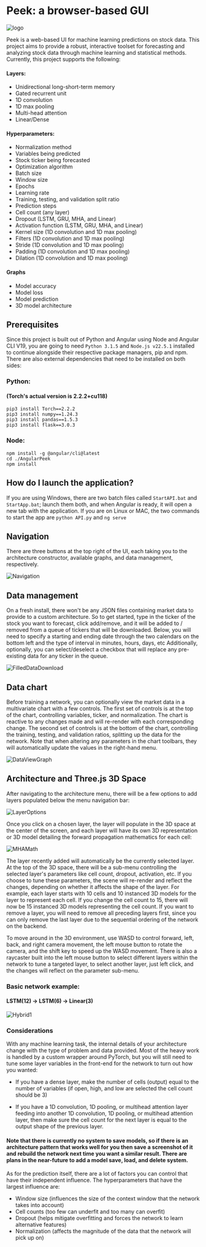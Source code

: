 # Peek: a browser-based GUI
![logo](public/favicon.ico)




Peek is a web-based UI for machine learning predictions on stock data. This project aims to provide a robust, interactive toolset for forecasting and analyzing stock data through machine learning and statistical methods. Currently, this project supports the following:




#### Layers:
- Unidirectional long-short-term memory
- Gated recurrent unit
- 1D convolution
- 1D max pooling
- Multi-head attention
- Linear/Dense

#### Hyperparameters:
- Normalization method
- Variables being predicted
- Stock ticker being forecasted
- Optimization algorithm
- Batch size
- Window size
- Epochs
- Learning rate
- Training, testing, and validation split ratio
- Prediction steps
- Cell count (any layer)
- Dropout (LSTM, GRU, MHA, and Linear)
- Activation function (LSTM, GRU, MHA, and Linear)
- Kernel size (1D convolution and 1D max pooling)
- Filters (1D convolution and 1D max pooling)
- Stride (1D convolution and 1D max pooling)
- Padding (1D convolution and 1D max pooling)
- Dilation (1D convolution and 1D max pooling)


#### Graphs
- Model accuracy
- Model loss
- Model prediction
- 3D model architecture


## Prerequisites
Since this project is built out of Python and Angular using Node and Angular CLI V19, you are going to need `Python 3.1.5` and `Node.js v22.5.1` installed to continue alongside their respective package managers, pip and npm. There are also external dependencies that need to be installed on both sides:




### Python:
#### (Torch's actual version is 2.2.2+cu118)
```
pip3 install Torch==2.2.2
pip3 install numpy==1.24.3
pip3 install pandas==1.5.3
pip3 install flask==3.0.3
```
### Node:
```
npm install -g @angular/cli@latest
cd ./AngularPeek
npm install
```
## How do I launch the application?
If you are using Windows, there are two batch files called `StartAPI.bat` and `StartApp.bat`; launch them both, and when Angular is ready, it will open a new tab with the application. If you are on Linux or MAC, the two commands to start the app are `python API.py` and `ng serve`


## Navigation
There are three buttons at the top right of the UI, each taking you to the architecture constructor, available graphs, and data management, respectively.


![Navigation](public/Navigation.png)


## Data management
On a fresh install, there won't be any JSON files containing market data to provide to a custom architecture. So to get started, type in the ticker of the stock you want to forecast, click add/remove, and it will be added to / removed from a queue of tickers that will be downloaded. Below, you will need to specify a starting and ending date through the two calendars on the bottom left and the type of interval in minutes, hours, days, etc Additionally, optionally, you can select/deselect a checkbox that will replace any pre-existing data for any ticker in the queue.


![FilledDataDownload](public/data_download_filled.png)


## Data chart
Before training a network, you can optionally view the market data in a multivariate chart with a few controls. The first set of controls is at the top of the chart, controlling variables, ticker, and normalization. The chart is reactive to any changes made and will re-render with each corresponding change. The second set of controls is at the bottom of the chart, controlling the training, testing, and validation ratios, splitting up the data for the network. Note that when altering any parameters in the chart toolbars, they will automatically update the values in the right-hand menu.

![DataViewGraph](public/DataViewGraph.png)

## Architecture and Three.js 3D Space
After navigating to the architecture menu, there will be a few options to add layers populated below the menu navigation bar:


![LayerOptions](public/LayerOptions.png)


Once you click on a chosen layer, the layer will populate in the 3D space at the center of the screen, and each layer will have its own 3D representation or 3D model detailing the forward propagation mathematics for each cell:


![MHAMath](public/MHADetails.png)


The layer recently added will automatically be the currently selected layer. At the top of the 3D space, there will be a sub-menu controlling the selected layer's parameters like cell count, dropout, activation, etc. If you choose to tune these parameters, the scene will re-render and reflect the changes, depending on whether it affects the shape of the layer. For example, each layer starts with 10 cells and 10 instanced 3D models for the layer to represent each cell. If you change the cell count to 15, there will now be 15 instanced 3D models representing the cell count. If you want to remove a layer, you will need to remove all preceding layers first, since you can only remove the last layer due to the sequential ordering of the network on the backend.


To move around in the 3D environment, use WASD to control forward, left, back, and right camera movement, the left mouse button to rotate the camera, and the shift key to speed up the WASD movement. There is also a raycaster built into the left mouse button to select different layers within the network to tune a targeted layer, to select another layer, just left click, and the changes will reflect on the parameter sub-menu.




### Basic network example:
#### LSTM(12) -> LSTM(6) -> Linear(3)
![Hybrid1](public/Hybrid1.png)


### Considerations
With any machine learning task, the internal details of your architecture change with the type of problem and data provided. Most of the heavy work is handled by a custom wrapper around PyTorch, but you will still need to tune some layer variables in the front-end for the network to turn out how you wanted:


- If you have a dense layer, make the number of cells (output) equal to the number of variables (if open, high, and low are selected the cell count should be 3)




- If you have a 1D convolution, 1D pooling, or multihead attention layer feeding into another 1D convolution, 1D pooling, or multihead attention layer, then make sure the cell count for the next layer is equal to the output shape of the previous layer.


   
#### Note that there is currently no system to save models, so if there is an architecture pattern that works well for you then save a screenshot of it and rebuild the network next time you want a similar result. There are plans in the near-future to add a model save, load, and delete system.


As for the prediction itself, there are a lot of factors you can control that have their independent influence. The hyperparameters that have the largest influence are:
- Window size (influences the size of the context window that the network takes into account)
- Cell counts (too few can underfit and too many can overfit)
- Dropout (helps mitigate overfitting and forces the network to learn alternative features)
- Normalization (affects the magnitude of the data that the network will pick up on)